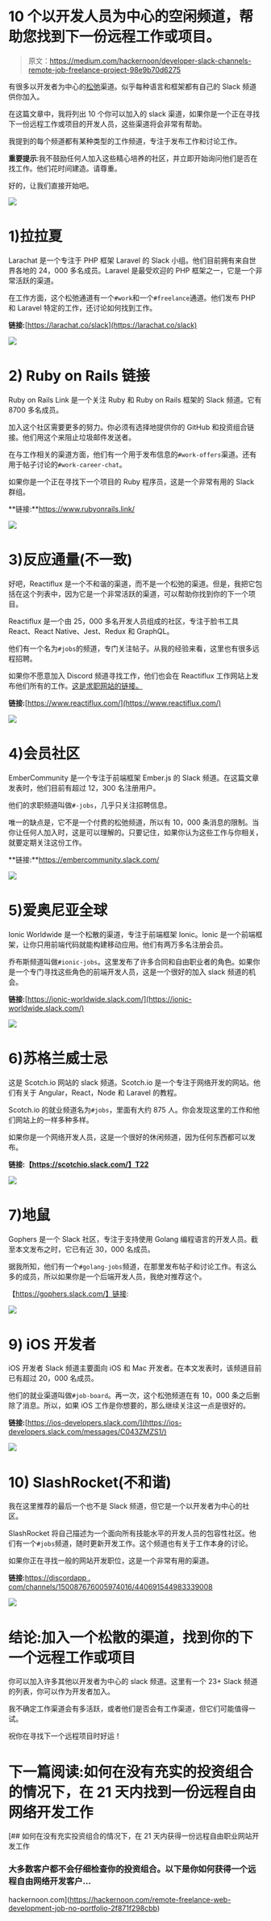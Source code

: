 # 10 个以开发人员为中心的空闲频道，帮助您找到下一份远程工作或项目。

> 原文：<https://medium.com/hackernoon/developer-slack-channels-remote-job-freelance-project-98e9b70d6275>

有很多以开发者为中心的[松弛](https://hackernoon.com/tagged/slack)渠道。似乎每种语言和框架都有自己的 Slack 频道供你加入。

在这篇文章中，我将列出 10 个你可以加入的 slack 渠道，如果你是一个正在寻找下一份远程工作或项目的开发人员，这些渠道将会非常有帮助。

我提到的每个频道都有某种类型的工作频道，专注于发布工作和讨论工作。

**重要提示**:我不鼓励任何人加入这些精心培养的社区，并立即开始询问他们是否在找工作。他们花时间建造。请尊重。

好的，让我们直接开始吧。

![](img/8ceec1934f26bcc1ce277126b453abda.png)

# 1)拉拉夏

Larachat 是一个专注于 PHP 框架 Laravel 的 Slack 小组。他们目前拥有来自世界各地的 24，000 多名成员。Laravel 是最受欢迎的 PHP 框架之一，它是一个非常活跃的渠道。

在工作方面，这个松弛通道有一个`#work`和一个`#freelance`通道。他们发布 PHP 和 Laravel 特定的工作，还讨论如何找到工作。

**链接:**[https://larachat.co/slack](https://larachat.co/slack)

![](img/8b8aacd1923e65181ad96bbf30dc1b89.png)

# 2) Ruby on Rails 链接

Ruby on Rails Link 是一个关注 Ruby 和 Ruby on Rails 框架的 Slack 频道。它有 8700 多名成员。

加入这个社区需要更多的努力。你必须有选择地提供你的 GitHub 和投资组合链接。他们用这个来阻止垃圾邮件发送者。

在与工作相关的渠道方面，他们有一个用于发布信息的`#work-offers`渠道。还有用于帖子讨论的`#work-career-chat`。

如果你是一个正在寻找下一个项目的 Ruby 程序员，这是一个非常有用的 Slack 群组。

**链接:**https://www.rubyonrails.link/

![](img/353693695d505cf19fbd0eabbc34cf4d.png)

# 3)反应通量(不一致)

好吧，Reactiflux 是一个不和谐的渠道，而不是一个松弛的渠道。但是，我把它包括在这个列表中，因为它是一个非常活跃的渠道，可以帮助你找到你的下一个项目。

Reactiflux 是一个由 25，000 多名开发人员组成的社区，专注于脸书工具 React、React Native、Jest、Redux 和 GraphQL。

他们有一个名为`#jobs`的频道，专门关注帖子。从我的经验来看，这里也有很多远程招聘。

如果你不愿意加入 Discord 频道寻找工作，他们也会在 Reactiflux 工作网站上发布他们所有的工作。[这是求职网站的链接。](http://jobs.reactiflux.com/)

**链接:**[https://www.reactiflux.com/](https://www.reactiflux.com/)

![](img/28a0526a56fff25189c33af24aef3d42.png)

# 4)会员社区

EmberCommunity 是一个专注于前端框架 Ember.js 的 Slack 频道。在这篇文章发表时，他们目前有超过 12，300 名注册用户。

他们的求职频道叫做`#-jobs`，几乎只关注招聘信息。

唯一的缺点是，它不是一个付费的松弛频道，所以有 10，000 条消息的限制。当你让任何人加入时，这是可以理解的。只要记住，如果你认为这些工作与你相关，就要定期关注这份工作。

**链接:**https://embercommunity.slack.com/

![](img/8ccb26ef01afad2d9714b4fba57135d6.png)

# 5)爱奥尼亚全球

Ionic Worldwide 是一个松散的渠道，专注于前端框架 Ionic。Ionic 是一个前端框架，让你只用前端代码就能构建移动应用。他们有两万多名注册会员。

乔布斯频道叫做`#ionic-jobs`。这里发布了许多合同和自由职业者的角色。如果你是一个专门寻找这些角色的前端开发人员，这是一个很好的加入 slack 频道的机会。

**链接:**[https://ionic-worldwide.slack.com/](https://ionic-worldwide.slack.com/)

![](img/9152f02b7a347fddfe08fa8dfb46cc0b.png)

# 6)苏格兰威士忌

这是 Scotch.io 网站的 slack 频道。Scotch.io 是一个专注于网络开发的网站。他们有关于 Angular，React，Node 和 Laravel 的教程。

Scotch.io 的就业频道名为`#jobs`，里面有大约 875 人。你会发现这里的工作和他们网站上的一样多种多样。

如果你是一个网络开发人员，这是一个很好的休闲频道，因为任何东西都可以发布。

**链接:【https://scotchio.slack.com/】T22**

![](img/9ac97f2d8ef83c3c894b35ea0c666da6.png)

# 7)地鼠

Gophers 是一个 Slack 社区，专注于支持使用 Golang 编程语言的开发人员。截至本文发布之时，它已有近 30，000 名成员。

据我所知，他们有一个`#golang-jobs`频道，在那里发布帖子和讨论工作。有这么多的成员，所以如果你是一个后端开发人员，我绝对推荐这个。

【https://gophers.slack.com/】链接:

![](img/01a304eac3ffe3e660b408b19f4784b8.png)

# 9) iOS 开发者

iOS 开发者 Slack 频道主要面向 iOS 和 Mac 开发者。在本文发表时，该频道目前已有超过 20，000 名成员。

他们的就业渠道叫做`#job-board`。再一次，这个松弛频道在有 10，000 条之后删除了消息。所以，如果 iOS 工作是你想要的，那么继续关注这一点是很好的。

**链接:**[https://ios-developers.slack.com/](https://ios-developers.slack.com/messages/C043ZMZS1/)

![](img/936e07ba500d70aee8f5e2b981f17535.png)

# 10) SlashRocket(不和谐)

我在这里推荐的最后一个也不是 Slack 频道，但它是一个以开发者为中心的社区。

SlashRocket 将自己描述为一个面向所有技能水平的开发人员的包容性社区。他们有一个`#jobs`频道，随时更新开发工作。这个频道也有关于工作本身的讨论。

如果你正在寻找一般的网站开发职位，这是一个非常有用的渠道。

**链接:**[https://discordapp . com/channels/150087676005974016/440691544983339008](https://discordapp.com/channels/150087676005974016/440691544983339008)

![](img/b7bae98ff2d8dfa49c5e21def5bf956b.png)

# 结论:加入一个松散的渠道，找到你的下一个远程工作或项目

你可以加入许多其他以开发者为中心的 slack 频道。这里有一个 23+ Slack 频道的列表，你可以作为开发者加入。

我不确定工作渠道会有多活跃，或者他们是否会有工作渠道，但它们可能值得一试。

祝你在寻找下一个远程项目时好运！

# 下一篇阅读:如何在没有充实的投资组合的情况下，在 21 天内找到一份远程自由网络开发工作

[](https://hackernoon.com/remote-freelance-web-development-job-no-portfolio-2f871f298cbb) [## 如何在没有充实投资组合的情况下，在 21 天内获得一份远程自由职业网站开发工作

### 大多数客户都不会仔细检查你的投资组合。以下是你如何获得一个远程自由网络开发客户…

hackernoon.com](https://hackernoon.com/remote-freelance-web-development-job-no-portfolio-2f871f298cbb)